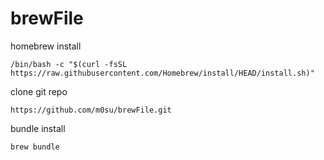 # brewFile

homebrew install
```shell
/bin/bash -c "$(curl -fsSL https://raw.githubusercontent.com/Homebrew/install/HEAD/install.sh)"
```

clone git repo
```
https://github.com/m0su/brewFile.git
```

bundle install
```
brew bundle
```

